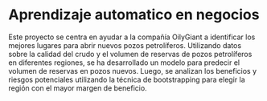 # Aprendizaje automatico en negocios
Este proyecto se centra en ayudar a la compañía OilyGiant a identificar los mejores lugares para abrir nuevos pozos petrolíferos. Utilizando datos sobre la calidad del crudo y el volumen de reservas de pozos petrolíferos en diferentes regiones, se ha desarrollado un modelo para predecir el volumen de reservas en pozos nuevos. Luego, se analizan los beneficios y riesgos potenciales utilizando la técnica de bootstrapping para elegir la región con el mayor margen de beneficio. 
